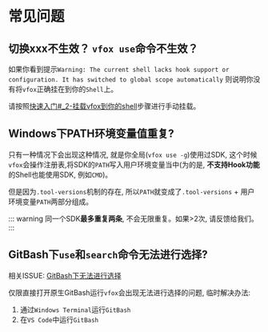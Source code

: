 # 常见问题

## 切换xxx不生效？ `vfox use`命令不生效？

如果你看到提示`Warning: The current shell lacks hook support or configuration. It has switched to global scope automatically`
则说明你没有将`vfox`正确挂在到你的`Shell`上。

请按照[快速入门#_2-挂载vfox到你的shell](./quick-start.md#_2-挂载vfox到你的shell)步骤进行手动挂载。


## Windows下PATH环境变量值重复?

只有一种情况下会出现这种情况, 就是你全局(`vfox use -g`)使用过SDK, 这个时候`vfox`会操作注册表,将SDK的`PATH`写入用户环境变量当中(为的是,
**不支持Hook功能**的Shell也能使用SDK, 例如`CMD`)。

但是因为`.tool-versions`机制的存在, 所以`PATH`就变成了`.tool-versions` + 用户环境变量`PATH`两部分组成。

::: warning
同一个SDK**最多重复两条**, 不会无限重复。如果>2次, 请反馈给我们。
::: 

## GitBash下`use`和`search`命令无法进行选择?

相关ISSUE: [GitBash下无法进行选择](https://github.com/version-fox/vfox/issues/98)

仅限直接打开原生GitBash运行`vfox`会出现无法进行选择的问题, 临时解决办法:
1. 通过`Windows Terminal`运行`GitBash`
2. 在`VS Code`中运行`GitBash`
